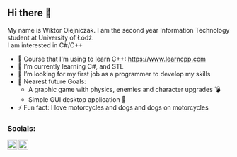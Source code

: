 ## Hi there 👋

My name is Wiktor Olejniczak. I am the second year Information Technology student at University of Łódź.</br>
I am interested in C#/C++ 

- 🔭 Course that I'm using to learn C++: https://www.learncpp.com 
- 🌱 I’m currently learning C#, and STL
- 👯 I’m looking for my first job as a programmer to develop my skills
- 🥅 Nearest future Goals: 
   - A graphic game with physics, enemies and character upgrades :bomb:
   - Simple GUI desktop application :ghost:
- ⚡ Fun fact: I love motorcycles and dogs and dogs on motorcycles

### Socials:

<a href ="https://www.linkedin.com/in/wiktor-olejniczak-25191421b/" target="_blank"> <img align="left"  width="22px" src="https://cdn.jsdelivr.net/npm/simple-icons@v3/icons/linkedin.svg" /> </a> 
<a href ="https://www.facebook.com/wiktor.olejniczak.39/" target="_blank"> <img align="left"  width="22px" src="https://cdn.jsdelivr.net/npm/simple-icons@v3/icons/facebook.svg" /> </a> 

<br />


